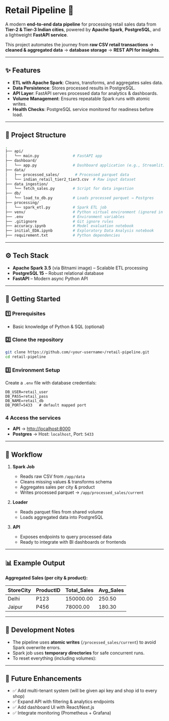 # Retail Pipeline 🚀

A modern **end-to-end data pipeline** for processing retail sales data from **Tier-2 & Tier-3 Indian cities**, powered by **Apache Spark**, **PostgreSQL**, and a lightweight **FastAPI service**.

This project automates the journey from **raw CSV retail transactions** → **cleaned & aggregated data** → **database storage** → **REST API for insights**.

---

## ✨ Features
- **ETL with Apache Spark**: Cleans, transforms, and aggregates sales data.
- **Data Persistence**: Stores processed results in PostgreSQL.
- **API Layer**: FastAPI serves processed data for analytics & dashboards.
- **Volume Management**: Ensures repeatable Spark runs with atomic writes.
- **Health Checks**: PostgreSQL service monitored for readiness before load.

---

## 📂 Project Structure
```bash
.
├── api/
│   └── main.py               # FastAPI app
├── dashboard/
│   └── app.py                # Dashboard application (e.g., Streamlit)
├── data/
│   ├── processed_sales/       # Processed parquet data
│   └── indian_retail_tier2_tier3.csv  # Raw input dataset
├── data_ingestion/
│   └── fetch_sales.py        # Script for data ingestion
├── db/
│   └── load_to_db.py         # Loads processed parquet → Postgres
├── processing/
│   └── spark_etl.py          # Spark ETL job
├── venv/                     # Python virtual environment (ignored in Docker)
├── .env                      # Environment variables
├── .gitignore                # Git ignore rules
├── accuracy.ipynb            # Model evaluation notebook
├── initial_EDA.ipynb         # Exploratory Data Analysis notebook
├── requirement.txt           # Python dependencies
```

---

## ⚙️ Tech Stack
- **Apache Spark 3.5** (via Bitnami image) – Scalable ETL processing
- **PostgreSQL 15** – Robust relational database
- **FastAPI** – Modern async Python API

---

## 🚀 Getting Started

### 1️⃣ Prerequisites
- Basic knowledge of Python & SQL (optional)

### 2️⃣ Clone the repository
```bash
git clone https://github.com/<your-username>/retail-pipeline.git
cd retail-pipeline
```

### 3️⃣ Environment Setup
Create a `.env` file with database credentials:
```env
DB_USER=retail_user
DB_PASS=retail_pass
DB_NAME=retail_db
DB_PORT=5433   # default mapped port
```


### 4 Access the services
- **API** → [http://localhost:8000](http://localhost:8000)
- **Postgres** → Host: `localhost`, Port: `5433`

---

## 🔄 Workflow
1. **Spark Job**
   - Reads raw CSV from `/app/data`
   - Cleans missing values & transforms schema
   - Aggregates sales per city & product
   - Writes processed parquet → `/app/processed_sales/current`

2. **Loader**
   - Reads parquet files from shared volume
   - Loads aggregated data into PostgreSQL

3. **API**
   - Exposes endpoints to query processed data
   - Ready to integrate with BI dashboards or frontends

---

## 📊 Example Output
**Aggregated Sales (per city & product):**

| StoreCity | ProductID | Total_Sales | Avg_Sales |
|-----------|-----------|-------------|-----------|
| Delhi     | P123      | 150000.00   | 250.50    |
| Jaipur    | P456      |  78000.00   | 180.30    |

---

## 🔧 Development Notes
- The pipeline uses **atomic writes** (`/processed_sales/current`) to avoid Spark overwrite errors.
- Spark job uses **temporary directories** for safe concurrent runs.
- To reset everything (including volumes):


---

## 📌 Future Enhancements
- ✅ Add multi-tenant system (will be given api key and shop id to every shop)
- ✅ Expand API with filtering & analytics endpoints
- ✅ Add dashboard UI with React/Next.js
- ✅ Integrate monitoring (Prometheus + Grafana)
